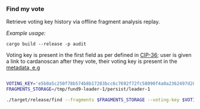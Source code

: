 ### Find my vote

Retrieve voting key history via offline fragment analysis replay.    

*Example usage:*

```
cargo build --release -p audit
```  

Voting key is present in the first field as per defined in [CIP-36](https://cips.cardano.org/cips/cip36/); user is given a link to cardanoscan after they vote, their voting key is present in the [metadata, e.g](https://cardanoscan.io/transaction/9f3706e8b26bc0c88ef74e0b020bf148dc90301e3a1e3c465db1f4d206729b7b?tab=metadata)


```bash

VOTING_KEY='e5b0a5c250f78b574b8b17283bcc6c7692f72fc58090f4a0a2362497d28d1a85'
FRAGMENTS_STORAGE=/tmp/fund9-leader-1/persist/leader-1

./target/release/find --fragments $FRAGMENTS_STORAGE --voting-key $VOTING_KEY

```

